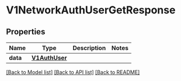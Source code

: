 # V1NetworkAuthUserGetResponse

## Properties
Name | Type | Description | Notes
------------ | ------------- | ------------- | -------------
**data** | [**V1AuthUser**](V1AuthUser.md) |  | 

[[Back to Model list]](../README.md#documentation-for-models) [[Back to API list]](../README.md#documentation-for-api-endpoints) [[Back to README]](../README.md)

